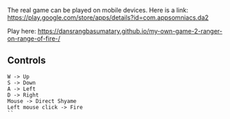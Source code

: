 The real game can be played on mobile devices. Here is a link: https://play.google.com/store/apps/details?id=com.appsomniacs.da2 

Play here: https://dansrangbasumatary.github.io/my-own-game-2-ranger-on-range-of-fire-/

## Controls

```
W -> Up
S -> Down
A -> Left
D -> Right
Mouse -> Direct Shyame
Left mouse click -> Fire
``
